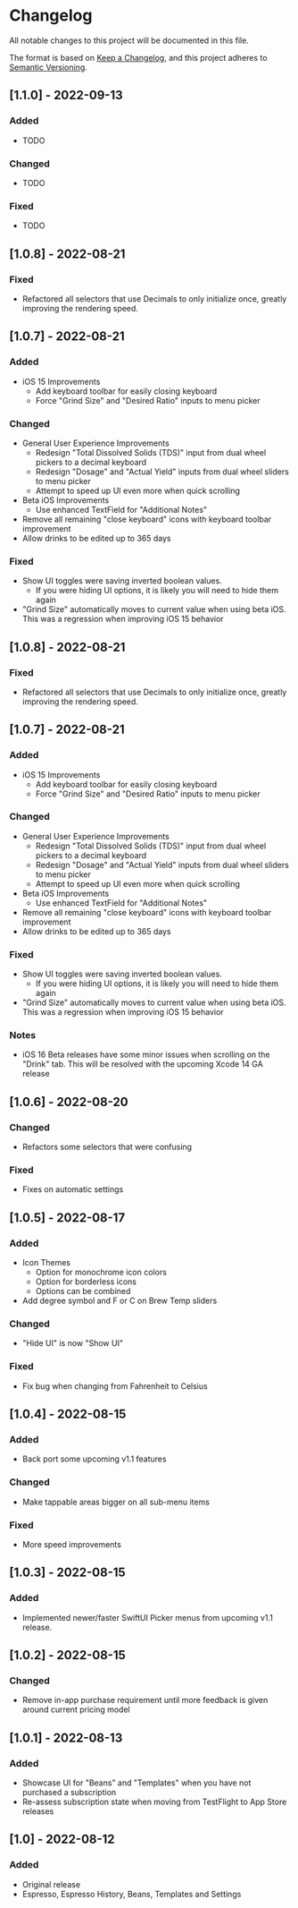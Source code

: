 # Changelog
All notable changes to this project will be documented in this file.

The format is based on [Keep a Changelog](https://keepachangelog.com/en/1.0.0/),
and this project adheres to [Semantic Versioning](https://semver.org/spec/v2.0.0.html).

## [1.1.0] - 2022-09-13
### Added
- TODO

### Changed
- TODO

### Fixed
- TODO

## [1.0.8] - 2022-08-21
### Fixed
- Refactored all selectors that use Decimals to only initialize once, greatly improving the rendering speed.

## [1.0.7] - 2022-08-21
### Added
- iOS 15 Improvements
  - Add keyboard toolbar for easily closing keyboard
  - Force "Grind Size" and "Desired Ratio" inputs to menu picker

### Changed
- General User Experience Improvements
  - Redesign "Total Dissolved Solids (TDS)" input from dual wheel pickers to a decimal keyboard
  - Redesign "Dosage" and "Actual Yield" inputs from dual wheel sliders to menu picker
  - Attempt to speed up UI even more when quick scrolling
- Beta iOS Improvements
  - Use enhanced TextField for "Additional Notes"
- Remove all remaining "close keyboard" icons with keyboard toolbar improvement
- Allow drinks to be edited up to 365 days

### Fixed
- Show UI toggles were saving inverted boolean values.
  - If you were hiding UI options, it is likely you will need to hide them again
- "Grind Size" automatically moves to current value when using beta iOS. This was a regression when improving iOS 15 behavior

## [1.0.8] - 2022-08-21
### Fixed
- Refactored all selectors that use Decimals to only initialize once, greatly improving the rendering speed.

## [1.0.7] - 2022-08-21
### Added
- iOS 15 Improvements
  - Add keyboard toolbar for easily closing keyboard
  - Force "Grind Size" and "Desired Ratio" inputs to menu picker

### Changed
- General User Experience Improvements
  - Redesign "Total Dissolved Solids (TDS)" input from dual wheel pickers to a decimal keyboard
  - Redesign "Dosage" and "Actual Yield" inputs from dual wheel sliders to menu picker
  - Attempt to speed up UI even more when quick scrolling
- Beta iOS Improvements
  - Use enhanced TextField for "Additional Notes"
- Remove all remaining "close keyboard" icons with keyboard toolbar improvement
- Allow drinks to be edited up to 365 days

### Fixed
- Show UI toggles were saving inverted boolean values.
  - If you were hiding UI options, it is likely you will need to hide them again
- "Grind Size" automatically moves to current value when using beta iOS. This was a regression when improving iOS 15 behavior

### Notes
- iOS 16 Beta releases have some minor issues when scrolling on the "Drink" tab. This will be resolved with the upcoming Xcode 14 GA release

## [1.0.6] - 2022-08-20
### Changed
- Refactors some selectors that were confusing

### Fixed
- Fixes on automatic settings

## [1.0.5] - 2022-08-17
### Added
- Icon Themes
  - Option for monochrome icon colors
  - Option for borderless icons
  - Options can be combined
- Add degree symbol and F or C on Brew Temp sliders

### Changed
- "Hide UI" is now "Show UI"

### Fixed
- Fix bug when changing from Fahrenheit to Celsius

## [1.0.4] - 2022-08-15
### Added
- Back port some upcoming v1.1 features

### Changed
- Make tappable areas bigger on all sub-menu items

### Fixed
- More speed improvements

## [1.0.3] - 2022-08-15
### Added
- Implemented newer/faster SwiftUI Picker menus from upcoming v1.1 release.

## [1.0.2] - 2022-08-15
### Changed
- Remove in-app purchase requirement until more feedback is given around current pricing model

## [1.0.1] - 2022-08-13
### Added
- Showcase UI for "Beans" and "Templates" when you have not purchased a subscription
- Re-assess subscription state when moving from TestFlight to App Store releases

## [1.0] - 2022-08-12
### Added
- Original release
- Espresso, Espresso History, Beans, Templates and Settings